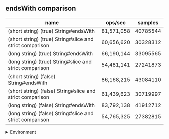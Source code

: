 ## endsWith comparison

|name|ops/sec|samples|
|-|-|-|
|(short string) (true) String#endsWith|81,571,058|40785544|
|(short string) (true) String#slice and strict comparison|60,656,620|30328312|
|(long string) (true) String#endsWith|66,190,144|33095565|
|(long string) (true) String#slice and strict comparison|54,481,141|27241873|
|(short string) (false) String#endsWith|86,168,215|43084110|
|(short string) (false) String#slice and strict comparison|61,439,623|30719997|
|(long string) (false) String#endsWith|83,792,138|41912712|
|(long string) (false) String#slice and strict comparison|54,765,325|27382815|


<details>
<summary>Environment</summary>

* __Machine:__ linux x64 | 4 vCPUs | 7.6GB Mem
* __Run:__ Wed Oct 15 2025 22:59:34 GMT+0000 (Coordinated Universal Time)
* __Node:__ `v22.19.0`
</details>

<!--
{"environment":{"platform":"linux","arch":"x64","cpus":4,"totalMemory":7.597843170166016},"benchmarks":[{"name":"(short string) (true) String#endsWith","samples":40785544,"opsSec":81571058.96070302},{"name":"(short string) (true) String#slice and strict comparison","samples":30328312,"opsSec":60656620.239289545},{"name":"(long string) (true) String#endsWith","samples":33095565,"opsSec":66190144.29637113},{"name":"(long string) (true) String#slice and strict comparison","samples":27241873,"opsSec":54481141.58350774},{"name":"(short string) (false) String#endsWith","samples":43084110,"opsSec":86168215.86392564},{"name":"(short string) (false) String#slice and strict comparison","samples":30719997,"opsSec":61439623.02755616},{"name":"(long string) (false) String#endsWith","samples":41912712,"opsSec":83792138.74597311},{"name":"(long string) (false) String#slice and strict comparison","samples":27382815,"opsSec":54765325.395260155}]}-->

